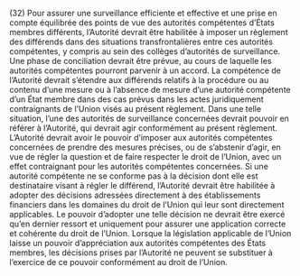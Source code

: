 (32) Pour assurer une surveillance efficiente et effective et une prise en compte équilibrée des points de vue des autorités compétentes d’États membres différents, l’Autorité devrait être habilitée à imposer un règlement des différends dans des situations transfrontalières entre ces autorités compétentes, y compris au sein des collèges d’autorités de surveillance. Une phase de conciliation devrait être prévue, au cours de laquelle les autorités compétentes pourront parvenir à un accord. La compétence de l’Autorité devrait s’étendre aux différends relatifs à la procédure ou au contenu d’une mesure ou à l’absence de mesure d’une autorité compétente d’un État membre dans des cas prévus dans les actes juridiquement contraignants de l’Union visés au présent règlement. Dans une telle situation, l’une des autorités de surveillance concernées devrait pouvoir en référer à l’Autorité, qui devrait agir conformément au présent règlement. L’Autorité devrait avoir le pouvoir d’imposer aux autorités compétentes concernées de prendre des mesures précises, ou de s’abstenir d’agir, en vue de régler la question et de faire respecter le droit de l’Union, avec un effet contraignant pour les autorités compétentes concernées. Si une autorité compétente ne se conforme pas à la décision dont elle est destinataire visant à régler le différend, l’Autorité devrait être habilitée à adopter des décisions adressées directement à des établissements financiers dans les domaines du droit de l’Union qui leur sont directement applicables. Le pouvoir d’adopter une telle décision ne devrait être exercé qu’en dernier ressort et uniquement pour assurer une application correcte et cohérente du droit de l’Union. Lorsque la législation applicable de l’Union laisse un pouvoir d’appréciation aux autorités compétentes des États membres, les décisions prises par l’Autorité ne peuvent se substituer à l’exercice de ce pouvoir conformément au droit de l’Union.